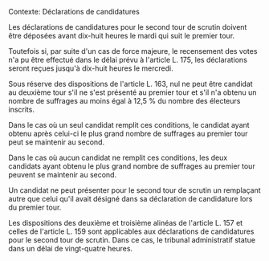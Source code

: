 Contexte: Déclarations de candidatures

Les déclarations de candidatures pour le second tour de scrutin doivent être déposées avant dix-huit heures le mardi qui suit le premier tour.

Toutefois si, par suite d'un cas de force majeure, le recensement des votes n'a pu être effectué dans le délai prévu à l'article L. 175, les déclarations seront reçues jusqu'à dix-huit heures le mercredi.

Sous réserve des dispositions de l'article L. 163, nul ne peut être candidat au deuxième tour s'il ne s'est présenté au premier tour et s'il n'a obtenu un nombre de suffrages au moins égal à 12,5 % du nombre des électeurs inscrits.

Dans le cas où un seul candidat remplit ces conditions, le candidat ayant obtenu après celui-ci le plus grand nombre de suffrages au premier tour peut se maintenir au second.

Dans le cas où aucun candidat ne remplit ces conditions, les deux candidats ayant obtenu le plus grand nombre de suffrages au premier tour peuvent se maintenir au second.

Un candidat ne peut présenter pour le second tour de scrutin un remplaçant autre que celui qu'il avait désigné dans sa déclaration de candidature lors du premier tour.

Les dispositions des deuxième et troisième alinéas de l'article L. 157 et celles de l'article L. 159 sont applicables aux déclarations de candidatures pour le second tour de scrutin. Dans ce cas, le tribunal administratif statue dans un délai de vingt-quatre heures.